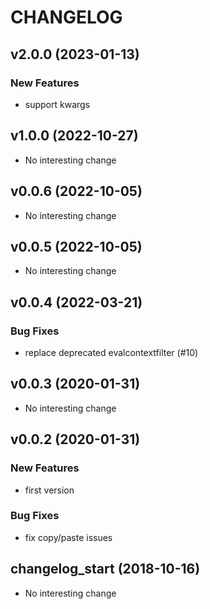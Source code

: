 # CHANGELOG

## v2.0.0 (2023-01-13)

### New Features

- support kwargs

## v1.0.0 (2022-10-27)

- No interesting change

## v0.0.6 (2022-10-05)

- No interesting change

## v0.0.5 (2022-10-05)

- No interesting change

## v0.0.4 (2022-03-21)

### Bug Fixes

- replace deprecated evalcontextfilter (#10)

## v0.0.3 (2020-01-31)

- No interesting change

## v0.0.2 (2020-01-31)

### New Features

- first version

### Bug Fixes

- fix copy/paste issues

## changelog_start (2018-10-16)

- No interesting change



